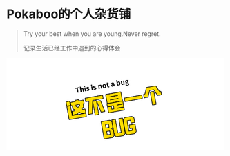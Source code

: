 # Pokaboo的个人杂货铺

> Try your best when you are young.Never regret. 
>
> 记录生活已经工作中遇到的心得体会

![raw](https://github.com/Pokaboo/mybolg/raw/master/docs/icon/bug.png)
